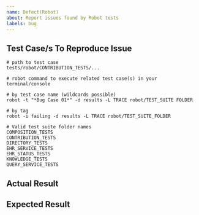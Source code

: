 ```yaml
---
name: Defect(Robot)
about: Report issues found by Robot tests
labels: bug
---
```



## Test Case/s To Reproduce Issue

```
# path to test case
tests/robot/CONTRIBUTION_TESTS/...
```

```
# robot command to execute related test case(s) in your terminal/console

# by test case name (wildcards possible)
robot -t "*Bug Case 01*" -d results -L TRACE robot/TEST_SUITE FOLDER

# by tag
robot -i failing -d results -L TRACE robot/TEST_SUITE_FOLDER

# Valid test suite folder names
COMPOSITION_TESTS
CONTRIBUTION_TESTS
DIRECTORY_TESTS
EHR_SERVICE_TESTS
EHR_STATUS_TESTS
KNOWLEDGE_TESTS
QUERY_SERVICE_TESTS
```

## Actual Result

<!-- foo -->


## Expected Result

<!-- bar -->
